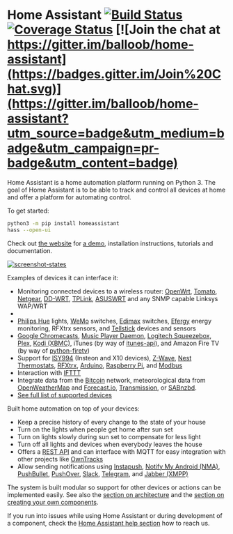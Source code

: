 # Home Assistant [![Build Status](https://travis-ci.org/balloob/home-assistant.svg?branch=master)](https://travis-ci.org/balloob/home-assistant) [![Coverage Status](https://img.shields.io/coveralls/balloob/home-assistant.svg)](https://coveralls.io/r/balloob/home-assistant?branch=master) [![Join the chat at https://gitter.im/balloob/home-assistant](https://badges.gitter.im/Join%20Chat.svg)](https://gitter.im/balloob/home-assistant?utm_source=badge&utm_medium=badge&utm_campaign=pr-badge&utm_content=badge)

[demo]: https://home-assistant.io/demo/

Home Assistant is a home automation platform running on Python 3. The goal of Home Assistant is to be able to track and control all devices at home and offer a platform for automating control.

To get started:
```bash
python3 -m pip install homeassistant
hass --open-ui
```

Check out [the website](https://home-assistant.io) for [a demo][demo], installation instructions, tutorials and documentation.

[![screenshot-states](https://raw.github.com/balloob/home-assistant/master/docs/screenshots.png)][demo]

Examples of devices it can interface it:

 * Monitoring connected devices to a wireless router: [OpenWrt](https://openwrt.org/), [Tomato](http://www.polarcloud.com/tomato), [Netgear](http://netgear.com), [DD-WRT](http://www.dd-wrt.com/site/index), [TPLink](http://www.tp-link.us/), [ASUSWRT](http://event.asus.com/2013/nw/ASUSWRT/) and any SNMP capable Linksys WAP/WRT
 * 
 * [Philips Hue](http://meethue.com) lights, [WeMo](http://www.belkin.com/us/Products/home-automation/c/wemo-home-automation/) switches, [Edimax](http://www.edimax.com/) switches, [Efergy](https://efergy.com) energy monitoring, RFXtrx sensors, and [Tellstick](http://www.telldus.se/products/tellstick) devices and sensors
 * [Google Chromecasts](http://www.google.com/intl/en/chrome/devices/chromecast), [Music Player Daemon](http://www.musicpd.org/), [Logitech Squeezebox](https://en.wikipedia.org/wiki/Squeezebox_%28network_music_player%29), [Plex](https://plex.tv/), [Kodi (XBMC)](http://kodi.tv/), iTunes (by way of [itunes-api](https://github.com/maddox/itunes-api)), and Amazon Fire TV (by way of [python-firetv](https://github.com/happyleavesaoc/python-firetv))
 * Support for [ISY994](https://www.universal-devices.com/residential/isy994i-series/) (Insteon and X10 devices), [Z-Wave](http://www.z-wave.com/), [Nest Thermostats](https://nest.com/), [RFXtrx](http://www.rfxcom.com/), [Arduino](https://www.arduino.cc/), [Raspberry Pi](https://www.raspberrypi.org/), and [Modbus](http://www.modbus.org/)
 * Interaction with [IFTTT](https://ifttt.com/)
 * Integrate data from the [Bitcoin](https://bitcoin.org) network, meteorological data from [OpenWeatherMap](http://openweathermap.org/) and [Forecast.io](https://forecast.io/), [Transmission](http://www.transmissionbt.com/), or [SABnzbd](http://sabnzbd.org).
 * [See full list of supported devices](https://home-assistant.io/components/)

Built home automation on top of your devices:

 * Keep a precise history of every change to the state of your house
 * Turn on the lights when people get home after sun set
 * Turn on lights slowly during sun set to compensate for less light
 * Turn off all lights and devices when everybody leaves the house
 * Offers a [REST API](https://home-assistant.io/developers/api.html) and can interface with MQTT for easy integration with other projects like [OwnTracks](http://owntracks.org/)
 * Allow sending notifications using [Instapush](https://instapush.im), [Notify My Android (NMA)](http://www.notifymyandroid.com/), [PushBullet](https://www.pushbullet.com/), [PushOver](https://pushover.net/), [Slack](https://slack.com/), [Telegram](https://telegram.org/), and [Jabber (XMPP)](http://xmpp.org)

The system is built modular so support for other devices or actions can be implemented easily. See also the [section on architecture](https://home-assistant.io/developers/architecture.html) and the [section on creating your own components](https://home-assistant.io/developers/creating_components.html).

If you run into issues while using Home Assistant or during development of a component, check the [Home Assistant help section](https://home-assistant.io/help/) how to reach us.
